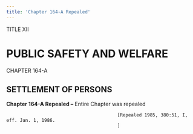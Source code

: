 ```yaml
---
title: 'Chapter 164-A Repealed'
---
```


TITLE XII
                                             
PUBLIC SAFETY AND WELFARE
=========================

CHAPTER 164-A
                                             
SETTLEMENT OF PERSONS
---------------------

**Chapter 164-A Repealed –** Entire Chapter was repealed


                                             [Repealed 1985, 380:51, I, eff. Jan. 1, 1986.
                                             ]
